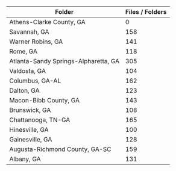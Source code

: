 | Folder                               |   Files / Folders |
|--------------------------------------|-------------------|
| Athens-Clarke County, GA             |                 0 |
| Savannah, GA                         |               158 |
| Warner Robins, GA                    |               141 |
| Rome, GA                             |               118 |
| Atlanta-Sandy Springs-Alpharetta, GA |               305 |
| Valdosta, GA                         |               104 |
| Columbus, GA-AL                      |               162 |
| Dalton, GA                           |               123 |
| Macon-Bibb County, GA                |               143 |
| Brunswick, GA                        |               108 |
| Chattanooga, TN-GA                   |               165 |
| Hinesville, GA                       |               100 |
| Gainesville, GA                      |               128 |
| Augusta-Richmond County, GA-SC       |               159 |
| Albany, GA                           |               131 |